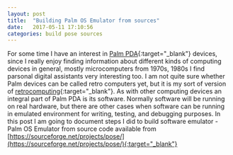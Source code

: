 ```yaml
---
layout: post
title:  "Building Palm OS Emulator from sources"
date:   2017-05-11 17:10:56
categories: build pose sources
---
```


For some time I have an interest in [Palm PDA](https://en.wikipedia.org/wiki/Palm_(PDA)){:target="_blank"} devices, since I really enjoy finding information about different kinds of computing devices in general, mostly microcomputers from 1970s, 1980s I find parsonal digital assistants very interesting too. I am not quite sure whether Palm devices can be called retro computers yet, but it is my sort of version of [retrocomputing](https://en.wikipedia.org/wiki/Retrocomputing){:target="_blank"}. As with other computing devices an integral part of Palm PDA is its software. Normally software will be running on real hardware, but there are other cases when software can be running in emulated environment for writing, testing, and debugging purposes. In this post I am going to document steps I did to build software emulator - Palm OS Emulator from source code available from [https://sourceforge.net/projects/pose/](https://sourceforge.net/projects/pose/){:target="_blank"}

